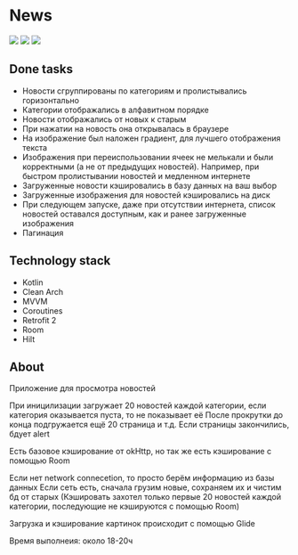 # News

![](https://media.giphy.com/media/N5mFxuN2pys17aJmDf/giphy.gif) ![](https://media.giphy.com/media/QIchSROjmQpszDVOZg/giphy.gif) ![](https://media.giphy.com/media/fSf035hmdnqn8fLTUd/giphy.gif)


## Done tasks
- Новости сгруппированы по категориям и пролистывались горизонтально
- Категории отображались в алфавитном порядке
- Новости отображались от новых к старым
- При нажатии на новость она открывалась в браузере
- На изображение был наложен градиент, для лучшего отображения текста
- Изображения при переиспользовании ячеек не мелькали и были корректными (а не
от предыдущих новостей). Например, при быстром пролистывании новостей и
медленном интернете
- Загруженные новости кэшировались в базу данных
на ваш выбор
- Загруженные изображения для новостей
кэшировались на диск
- При следующем запуске, даже при отсутствии
интернета, список новостей оставался доступным,
как и ранее загруженные изображения
- Пагинация

## Technology stack

- Kotlin
- Clean Arch
- MVVM
- Coroutines
- Retrofit 2
- Room
- Hilt

## About

Приложение для просмотра новостей

При иницилизации загружает 20 новостей каждой категории, если категория оказывается пуста, то не показывает её
После прокрутки до конца подгружается ещё 20 страница и т.д.
Если страницы закончились, бдует alert

Есть базовое кэширование от okHttp, но так же есть кэширование с помощью Room

Если нет network connecetion, то просто берём информацию из базы данных
Если сеть есть, сначала грузим новые, сохраняем их и чистим бд от старых
(Кэшировать захотел только первые 20 новостей каждой категории, последующие не кэшируются с помощью Room)

Загрузка и кэширование картинок происходит с помощью Glide

Время выполнеия: около 18-20ч
